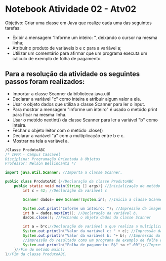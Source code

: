 # Notebook Atividade 02 - Atv02

Objetivo: Criar uma classe em Java que realize cada uma das seguintes tarefas: 
* Exibir a mensagem “Informe um inteiro: “, deixando o cursor na mesma linha; 
* Atribuir o produto de variáveis b e c para a variável a;
* Utilizar um comentário para afirmar que um programa executa um cálculo de exemplo de folha de pagamento.

## Para a resolução da atividade os seguintes passos foram realizados:

* Importar a classe Scanner da biblioteca java.util
* Declarar a variável "c" como inteira e atribuir algum valor a ela.
* Usar o objeto dados que utiliza a classe Scanner para ler o input.
* Para mostrar a mensagem "Informe um inteiro" é usado o metódo print para ficar na mesma linha.
* Usar o metódo nextInt() da classe Scanner para ler a variável "b" como inteira.
* Fechar o objeto leitor com o metódo .close()
* Declarar a variável "a" com a multiplicação entre b e c.
* Mostrar na tela a variável a.

```java
/Classe ProdutoABC
/* IFPR - Campus Cascavel
Disciplina: Programação Orientada à Objetos
Professor: Nelson Bellincanta */ 

import java.util.Scanner; //Importa a classe Scanner.

public class ProdutoABC {//Declaração da classe ProdutoABC
    public static void main(String [] args){ //Inicialização do metódo main.
        int c = 42; //Declaração da variável c

        Scanner dados= new Scanner(System.in); //Inicia a classe Scanner para entrada de dados

        System.out.print("Informe um inteiro: "); //Impressão da imagem.
        int b = dados.nextInt(); //Declaração da variável b.
        dados.close(); //Fechando o objeto dados da classe Scanner

        int a = b*c;//Declaração de variável a que realiza a multiplicação entre b e c
        System.out.println("Valor da variável c: " + c); //Impressão da variável c.
        System.out.println("Valor da variável b: "+ b); //Impressão da variável b.
        //Impressão do resultado como um programa de exemplo de folha de pagamento
        System.out.println("Folha de pagamento: R$" +a +".00");//Impressão da variável a.
    }//Fim do metódo main()
}//Fim da classe ProdutoABC.
```
